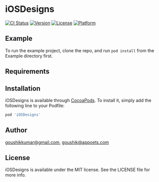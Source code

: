 # iOSDesigns

[![CI Status](https://img.shields.io/travis/goushikkumar@gmail.com/iOSDesigns.svg?style=flat)](https://travis-ci.org/goushikkumar@gmail.com/iOSDesigns)
[![Version](https://img.shields.io/cocoapods/v/iOSDesigns.svg?style=flat)](https://cocoapods.org/pods/iOSDesigns)
[![License](https://img.shields.io/cocoapods/l/iOSDesigns.svg?style=flat)](https://cocoapods.org/pods/iOSDesigns)
[![Platform](https://img.shields.io/cocoapods/p/iOSDesigns.svg?style=flat)](https://cocoapods.org/pods/iOSDesigns)

## Example

To run the example project, clone the repo, and run `pod install` from the Example directory first.

## Requirements

## Installation

iOSDesigns is available through [CocoaPods](https://cocoapods.org). To install
it, simply add the following line to your Podfile:

```ruby
pod 'iOSDesigns'
```

## Author

goushikkumar@gmail.com, goushik@appoets.com

## License

iOSDesigns is available under the MIT license. See the LICENSE file for more info.
